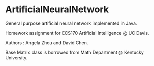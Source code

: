 # ArtificialNeuralNetwork
General purpose artificial neural network implemented in Java.

Homework assignment for ECS170 Artificial Intelligence @ UC Davis.

Authors : Angela Zhou and David Chen.

Base Matrix class is borrowed from Math Department @ Kentucky University.
      
